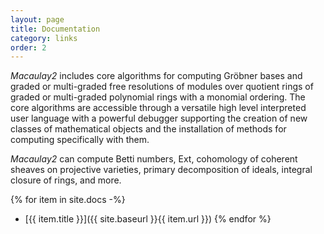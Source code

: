 ```yaml
---
layout: page
title: Documentation
category: links
order: 2
---
```


*Macaulay2* includes core algorithms for computing Gröbner bases and graded or multi-graded free resolutions of modules over quotient rings of graded or multi-graded polynomial rings with a monomial ordering. The core algorithms are accessible through a versatile high level interpreted user language with a powerful debugger supporting the creation of new classes of mathematical objects and the installation of methods for computing specifically with them.

*Macaulay2* can compute Betti numbers, Ext, cohomology of coherent sheaves on projective varieties, primary decomposition of ideals, integral closure of rings, and  more.

{% for item in site.docs -%}
* [{{ item.title }}]({{ site.baseurl }}{{ item.url }})
{% endfor %}
